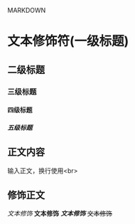 MARKDOWN 

# 文本修饰符(一级标题)
## 二级标题
### 三级标题
#### 四级标题
##### 五级标题

## 正文内容
输入正文，换行使用\<br\>

## 修饰正文
*文本修饰*
**文本修饰**
***文本修饰***
~~文本修饰~~
